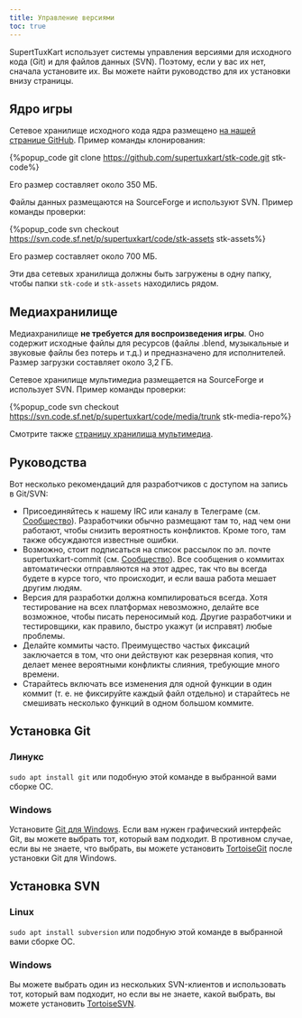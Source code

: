```yaml
---
title: Управление версиями
toc: true
---
```

SupertTuxKart использует системы управления версиями для исходного кода (Git) и для файлов данных (SVN). Поэтому, если у вас их нет, сначала установите их. Вы можете найти руководство для их установки внизу страницы.

## Ядро игры

Сетевое хранилище исходного кода ядра размещено [на нашей странице GitHub](https://github.com/supertuxkart/stk-code). Пример команды клонирования:

{%popup_code
git clone https://github.com/supertuxkart/stk-code.git stk-code%}

Его размер составляет около 350 МБ.

Файлы данных размещаются на SourceForge и используют SVN. Пример команды проверки:

{%popup_code
svn checkout https://svn.code.sf.net/p/supertuxkart/code/stk-assets stk-assets%}

Его размер составляет около 700 МБ.

Эти два сетевых хранилища должны быть загружены в одну папку, чтобы папки `stk-code` и `stk-assets` находились рядом.

## Медиахранилище

Медиахранилище **не требуется для воспроизведения игры**. Оно содержит исходные файлы для ресурсов (файлы .blend, музыкальные и звуковые файлы без потерь и т.д.) и предназначено для исполнителей. Размер загрузки составляет около 3,2 ГБ.

Сетевое хранилище мультимедиа размещается на SourceForge и использует SVN. Пример команды проверки: 

{%popup_code
svn checkout https://svn.code.sf.net/p/supertuxkart/code/media/trunk stk-media-repo%}

Смотрите также [страницу хранилища мультимедиа](Media_Repo).

## Руководства

Вот несколько рекомендаций для разработчиков с доступом на запись в Git/SVN:

* Присоединяйтесь к нашему IRC или каналу в Телеграме (см. [Сообщество](Сообщество)). Разработчики обычно размещают там то, над чем они работают, чтобы снизить вероятность конфликтов. Кроме того, там также обсуждаются известные ошибки.
* Возможно, стоит подписаться на список рассылок по эл. почте supertuxkart-commit (см. [Сообщество](Community)). Все сообщения о коммитах автоматически отправляются на этот адрес, так что вы всегда будете в курсе того, что происходит, и если ваша работа мешает другим людям.
* Версия для разработки должна компилироваться всегда. Хотя тестирование на всех платформах невозможно, делайте все возможное, чтобы писать переносимый код. Другие разработчики и тестировщики, как правило, быстро укажут (и исправят) любые проблемы.
* Делайте коммиты часто. Преимущество частых фиксаций заключается в том, что они действуют как резервная копия, что делает менее вероятными конфликты слияния, требующие много времени.
* Старайтесь включать все изменения для одной функции в один коммит (т. е. не фиксируйте каждый файл отдельно) и старайтесь не смешивать несколько функций в одном большом коммите.

## Установка Git

### Линукс
`sudo apt install git` или подобную этой команде в выбранной вами сборке ОС.

### Windows
Установите [Git для Windows](https://github.com/git-for-windows/git/releases/latest). Если вам нужен графический интерфейс Git, вы можете выбрать тот, который вам подходит. В противном случае, если вы не знаете, что выбрать, вы можете установить [TortoiseGit](https://tortoisegit.org/download) после установки Git для Windows.

## Установка SVN

### Linux
`sudo apt install subversion` или подобную этой команде в выбранной вами сборке ОС.

### Windows
Вы можете выбрать один из нескольких SVN-клиентов и использовать тот, который вам подходит, но если вы не знаете, какой выбрать, вы можете установить [TortoiseSVN](https://tortoisesvn.net/downloads.html).
